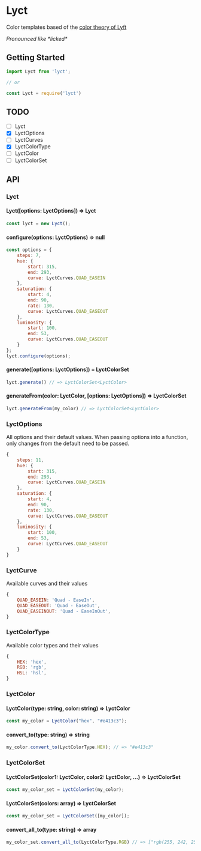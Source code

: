 # Lyct

Color templates based of the [color theory of Lyft][1]

_Pronounced like \*licked\*_

## Getting Started

```javascript
import Lyct from 'lyct';

// or

const Lyct = require('lyct')
```

## TODO

* [ ] Lyct
* [x] LyctOptions
* [ ] LyctCurves
* [x] LyctColorType
* [ ] LyctColor
* [ ] LyctColorSet

## API

### Lyct

#### Lyct([options: LyctOptions]) => Lyct

```javascript
const lyct = new Lyct();
```

#### configure(options: LyctOptions) => null

```javascript
const options = {
    steps: 7,
    hue: {
        start: 315,
        end: 293,
        curve: LyctCurves.QUAD_EASEIN
    },
    saturation: {
        start: 4,
        end: 90,
        rate: 130,
        curve: LyctCurves.QUAD_EASEOUT
    },
    luminosity: {
        start: 100,
        end: 53,
        curve: LyctCurves.QUAD_EASEOUT
    }
};
lyct.configure(options);
```

#### generate([options: LyctOptions]) = LyctColorSet

```javascript
lyct.generate() // => LyctColorSet<LyctColor>
```

#### generateFrom(color: LyctColor, [options: LyctOptions]) => LyctColorSet

```javascript
lyct.generateFrom(my_color) // => LyctColorSet<LyctColor>
```

### LyctOptions

All options and their default values. When passing options into a function, only changes from
the default need to be passed.

```javascript
{
    steps: 11,
    hue: {
        start: 315,
        end: 293,
        curve: LyctCurves.QUAD_EASEIN
    },
    saturation: {
        start: 4,
        end: 90,
        rate: 130,
        curve: LyctCurves.QUAD_EASEOUT
    },
    luminosity: {
        start: 100,
        end: 53,
        curve: LyctCurves.QUAD_EASEOUT
    }
}
```

### LyctCurve

Available curves and their values
```javascript
{
    QUAD_EASEIN: 'Quad - EaseIn',
    QUAD_EASEOUT: 'Quad - EaseOut',
    QUAD_EASEINOUT: 'Quad - EaseInOut',
}
```

### LyctColorType

Available color types and their values
```javascript
{
    HEX: 'hex',
    RGB: 'rgb',
    HSL: 'hsl',
}
```

### LyctColor

#### LyctColor(type: string, color: string) => LyctColor

```javascript
const my_color = LyctColor("hex", "#e413c3");
```

#### convert_to(type: string) => string

```javascript
my_color.convert_to(LyctColorType.HEX); // => "#e413c3"
```

### LyctColorSet

#### LyctColorSet(color1: LyctColor, color2: LyctColor, ...) => LyctColorSet

```javascript
const my_color_set = LyctColorSet(my_color);
```

#### LyctColorSet(colors: array<LyctColor>) => LyctColorSet

```javascript
const my_color_set = LyctColorSet([my_color]);
```

#### convert_all_to(type: string) => array<string>

```javascript
my_color_set.convert_all_to(LyctColorType.RGB) // => ["rgb(255, 242, 252)", "rgb(253, 187, 237)" .... ]
```


[1]: 'https://design.lyft.com/re-approaching-color-9e604ba22c88'

